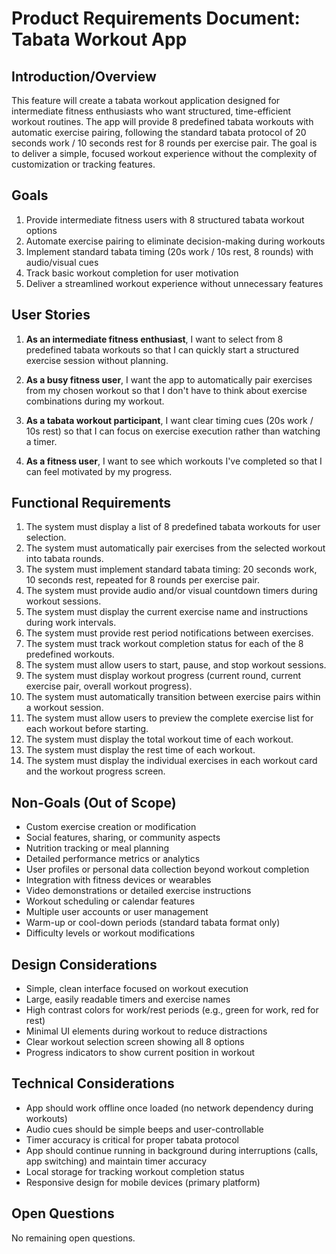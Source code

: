 # Product Requirements Document: Tabata Workout App

## Introduction/Overview

This feature will create a tabata workout application designed for intermediate fitness enthusiasts who want structured, time-efficient workout routines. The app will provide 8 predefined tabata workouts with automatic exercise pairing, following the standard tabata protocol of 20 seconds work / 10 seconds rest for 8 rounds per exercise pair. The goal is to deliver a simple, focused workout experience without the complexity of customization or tracking features.

## Goals

1. Provide intermediate fitness users with 8 structured tabata workout options
2. Automate exercise pairing to eliminate decision-making during workouts
3. Implement standard tabata timing (20s work / 10s rest, 8 rounds) with audio/visual cues
4. Track basic workout completion for user motivation
5. Deliver a streamlined workout experience without unnecessary features

## User Stories

1. **As an intermediate fitness enthusiast**, I want to select from 8 predefined tabata workouts so that I can quickly start a structured exercise session without planning.

2. **As a busy fitness user**, I want the app to automatically pair exercises from my chosen workout so that I don't have to think about exercise combinations during my workout.

3. **As a tabata workout participant**, I want clear timing cues (20s work / 10s rest) so that I can focus on exercise execution rather than watching a timer.

4. **As a fitness user**, I want to see which workouts I've completed so that I can feel motivated by my progress.

## Functional Requirements

1. The system must display a list of 8 predefined tabata workouts for user selection.
2. The system must automatically pair exercises from the selected workout into tabata rounds.
3. The system must implement standard tabata timing: 20 seconds work, 10 seconds rest, repeated for 8 rounds per exercise pair.
4. The system must provide audio and/or visual countdown timers during workout sessions.
5. The system must display the current exercise name and instructions during work intervals.
6. The system must provide rest period notifications between exercises.
7. The system must track workout completion status for each of the 8 predefined workouts.
8. The system must allow users to start, pause, and stop workout sessions.
9. The system must display workout progress (current round, current exercise pair, overall workout progress).
10. The system must automatically transition between exercise pairs within a workout session.
11. The system must allow users to preview the complete exercise list for each workout before starting.
12. The system must display the total workout time of each workout.
13. The system must display the rest time of each workout.
14. The system must display the individual exercises in each workout card and the workout progress screen.

## Non-Goals (Out of Scope)

- Custom exercise creation or modification
- Social features, sharing, or community aspects
- Nutrition tracking or meal planning
- Detailed performance metrics or analytics
- User profiles or personal data collection beyond workout completion
- Integration with fitness devices or wearables
- Video demonstrations or detailed exercise instructions
- Workout scheduling or calendar features
- Multiple user accounts or user management
- Warm-up or cool-down periods (standard tabata format only)
- Difficulty levels or workout modifications

## Design Considerations

- Simple, clean interface focused on workout execution
- Large, easily readable timers and exercise names
- High contrast colors for work/rest periods (e.g., green for work, red for rest)
- Minimal UI elements during workout to reduce distractions
- Clear workout selection screen showing all 8 options
- Progress indicators to show current position in workout

## Technical Considerations

- App should work offline once loaded (no network dependency during workouts)
- Audio cues should be simple beeps and user-controllable
- Timer accuracy is critical for proper tabata protocol
- App should continue running in background during interruptions (calls, app switching) and maintain timer accuracy
- Local storage for tracking workout completion status
- Responsive design for mobile devices (primary platform)

## Open Questions

No remaining open questions.